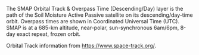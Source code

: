 The SMAP Orbital Track & Overpass Time (Descending/Day) layer is the path of the Soil Moisture Active Passive satellite on its descending/day-time orbit. Overpass times are shown in Coordinated Universal Time (UTC). SMAP is at a 685-km altitude, near-polar, sun-synchronous 6am/6pm, 8-day exact repeat, frozen orbit.

Orbital Track information from <https://www.space-track.org/>.
